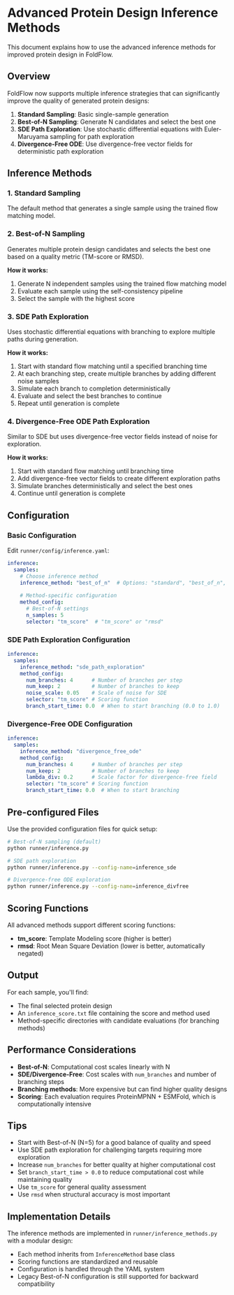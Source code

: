 # Advanced Protein Design Inference Methods

This document explains how to use the advanced inference methods for improved protein design in FoldFlow.

## Overview

FoldFlow now supports multiple inference strategies that can significantly improve the quality of generated protein designs:

1. **Standard Sampling**: Basic single-sample generation
2. **Best-of-N Sampling**: Generate N candidates and select the best one
3. **SDE Path Exploration**: Use stochastic differential equations with Euler-Maruyama sampling for path exploration
4. **Divergence-Free ODE**: Use divergence-free vector fields for deterministic path exploration

## Inference Methods

### 1. Standard Sampling
The default method that generates a single sample using the trained flow matching model.

### 2. Best-of-N Sampling
Generates multiple protein design candidates and selects the best one based on a quality metric (TM-score or RMSD).

**How it works:**
1. Generate N independent samples using the trained flow matching model
2. Evaluate each sample using the self-consistency pipeline
3. Select the sample with the highest score

### 3. SDE Path Exploration
Uses stochastic differential equations with branching to explore multiple paths during generation.

**How it works:**
1. Start with standard flow matching until a specified branching time
2. At each branching step, create multiple branches by adding different noise samples
3. Simulate each branch to completion deterministically
4. Evaluate and select the best branches to continue
5. Repeat until generation is complete

### 4. Divergence-Free ODE Path Exploration
Similar to SDE but uses divergence-free vector fields instead of noise for exploration.

**How it works:**
1. Start with standard flow matching until branching time
2. Add divergence-free vector fields to create different exploration paths
3. Simulate branches deterministically and select the best ones
4. Continue until generation is complete

## Configuration

### Basic Configuration

Edit `runner/config/inference.yaml`:

```yaml
inference:
  samples:
    # Choose inference method
    inference_method: "best_of_n"  # Options: "standard", "best_of_n", "sde_path_exploration", "divergence_free_ode"
    
    # Method-specific configuration
    method_config:
      # Best-of-N settings
      n_samples: 5
      selector: "tm_score"  # "tm_score" or "rmsd"
```

### SDE Path Exploration Configuration

```yaml
inference:
  samples:
    inference_method: "sde_path_exploration"
    method_config:
      num_branches: 4      # Number of branches per step
      num_keep: 2          # Number of branches to keep
      noise_scale: 0.05    # Scale of noise for SDE
      selector: "tm_score" # Scoring function
      branch_start_time: 0.0  # When to start branching (0.0 to 1.0)
```

### Divergence-Free ODE Configuration

```yaml
inference:
  samples:
    inference_method: "divergence_free_ode"
    method_config:
      num_branches: 4      # Number of branches per step
      num_keep: 2          # Number of branches to keep
      lambda_div: 0.2      # Scale factor for divergence-free field
      selector: "tm_score" # Scoring function
      branch_start_time: 0.0  # When to start branching
```

## Pre-configured Files

Use the provided configuration files for quick setup:

```bash
# Best-of-N sampling (default)
python runner/inference.py

# SDE path exploration
python runner/inference.py --config-name=inference_sde

# Divergence-free ODE exploration
python runner/inference.py --config-name=inference_divfree
```

## Scoring Functions

All advanced methods support different scoring functions:

- **tm_score**: Template Modeling score (higher is better)
- **rmsd**: Root Mean Square Deviation (lower is better, automatically negated)

## Output

For each sample, you'll find:

- The final selected protein design
- An `inference_score.txt` file containing the score and method used
- Method-specific directories with candidate evaluations (for branching methods)

## Performance Considerations

- **Best-of-N**: Computational cost scales linearly with N
- **SDE/Divergence-Free**: Cost scales with `num_branches` and number of branching steps
- **Branching methods**: More expensive but can find higher quality designs
- **Scoring**: Each evaluation requires ProteinMPNN + ESMFold, which is computationally intensive

## Tips

- Start with Best-of-N (N=5) for a good balance of quality and speed
- Use SDE path exploration for challenging targets requiring more exploration
- Increase `num_branches` for better quality at higher computational cost
- Set `branch_start_time > 0.0` to reduce computational cost while maintaining quality
- Use `tm_score` for general quality assessment
- Use `rmsd` when structural accuracy is most important

## Implementation Details

The inference methods are implemented in `runner/inference_methods.py` with a modular design:

- Each method inherits from `InferenceMethod` base class
- Scoring functions are standardized and reusable
- Configuration is handled through the YAML system
- Legacy Best-of-N configuration is still supported for backward compatibility 